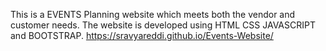This is a EVENTS Planning website which meets both the vendor and customer needs.
The website is developed using HTML CSS JAVASCRIPT and BOOTSTRAP.
https://sravyareddi.github.io/Events-Website/
